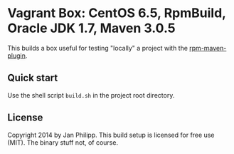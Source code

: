 # Vagrant Box: CentOS 6.5, RpmBuild, Oracle JDK 1.7, Maven 3.0.5
This builds a box useful for testing "locally" a project with the [rpm-maven-plugin](http://mojo.codehaus.org/rpm-maven-plugin/).

## Quick start
Use the shell script `build.sh` in the project root directory.

## License
Copyright 2014 by Jan Philipp. This build setup is licensed for free use (MIT). The binary stuff not, of course.